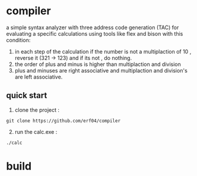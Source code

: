# compiler
a simple syntax analyzer with three address code generation (TAC) for evaluating a specific calculations using tools like flex and bison with this condition:
1. in each step of the calculation if the number is not a multiplaction of 10 , reverse it (321 -> 123) and if its not , do nothing.
2. the order of plus and minus is higher than multiplaction and division
3. plus and minuses are right associative and multiplaction and division's are left associative.
## quick start
1. clone the project :
```
git clone https://github.com/erf04/compiler
```
2. run the calc.exe :
```
./calc
```

# build
 
